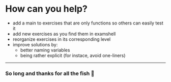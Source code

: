 # How can you help?

- add a main to exercises that are only functions so others can easily test it
- add new exercises as you find them in examshell
- reorganize exercises in its corresponding level
- improve solutions by:
  - better naming variables
  - being rather explicit (for instace, avoid one-liners)

---

### So long and thanks for all the fish 🐬
